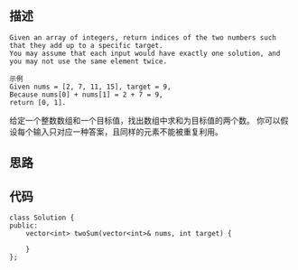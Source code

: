 ## 描述
```
Given an array of integers, return indices of the two numbers such that they add up to a specific target.
You may assume that each input would have exactly one solution, and you may not use the same element twice.

示例
Given nums = [2, 7, 11, 15], target = 9,
Because nums[0] + nums[1] = 2 + 7 = 9,
return [0, 1].
```
给定一个整数数组和一个目标值，找出数组中求和为目标值的两个数。
你可以假设每个输入只对应一种答案，且同样的元素不能被重复利用。



## 思路




## 代码
```
class Solution {
public:
    vector<int> twoSum(vector<int>& nums, int target) {
        
    }
};
```
